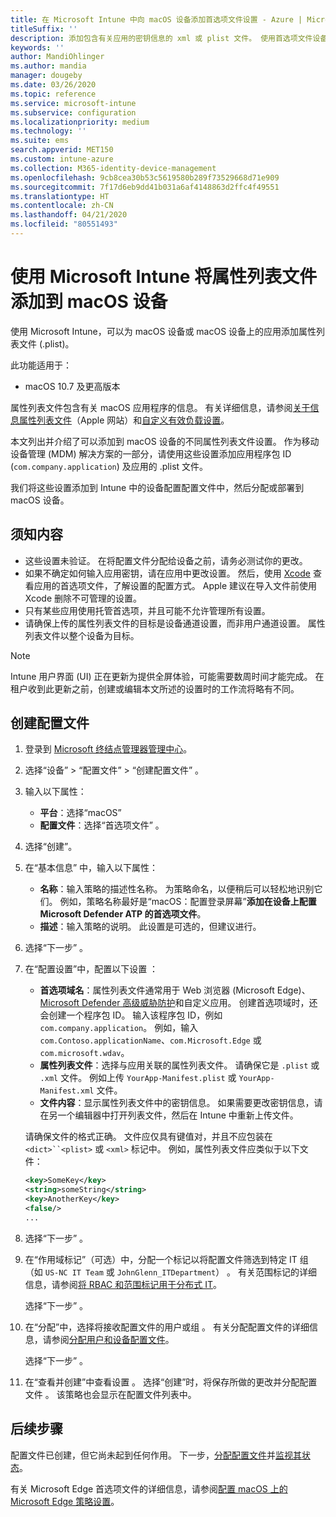 ```yaml
---
title: 在 Microsoft Intune 中向 macOS 设备添加首选项文件设置 - Azure | Microsoft Docs
titleSuffix: ''
description: 添加包含有关应用的密钥信息的 xml 或 plist 文件。 使用首选项文件设备配置文件更改属性列表文件中的密钥信息，并将其分配给 macOS 设备。
keywords: ''
author: MandiOhlinger
ms.author: mandia
manager: dougeby
ms.date: 03/26/2020
ms.topic: reference
ms.service: microsoft-intune
ms.subservice: configuration
ms.localizationpriority: medium
ms.technology: ''
ms.suite: ems
search.appverid: MET150
ms.custom: intune-azure
ms.collection: M365-identity-device-management
ms.openlocfilehash: 9cb8cea30b53c5619580b289f73529668d71e909
ms.sourcegitcommit: 7f17d6eb9dd41b031a6af4148863d2ffc4f49551
ms.translationtype: HT
ms.contentlocale: zh-CN
ms.lasthandoff: 04/21/2020
ms.locfileid: "80551493"
---
```

# <a name="add-a-property-list-file-to-macos-devices-using-microsoft-intune"></a>使用 Microsoft Intune 将属性列表文件添加到 macOS 设备

使用 Microsoft Intune，可以为 macOS 设备或 macOS 设备上的应用添加属性列表文件 (.plist)。

此功能适用于：

- macOS 10.7 及更高版本

属性列表文件包含有关 macOS 应用程序的信息。 有关详细信息，请参阅[关于信息属性列表文件](https://developer.apple.com/library/archive/documentation/General/Reference/InfoPlistKeyReference/Articles/AboutInformationPropertyListFiles.html)（Apple 网站）和[自定义有效负载设置](https://support.apple.com/guide/mdm/custom-mdm9abbdbe7/1/web/1)。

本文列出并介绍了可以添加到 macOS 设备的不同属性列表文件设置。 作为移动设备管理 (MDM) 解决方案的一部分，请使用这些设置添加应用程序包 ID (`com.company.application`) 及应用的 .plist 文件。

我们将这些设置添加到 Intune 中的设备配置配置文件中，然后分配或部署到 macOS 设备。

## <a name="what-you-need-to-know"></a>须知内容

- 这些设置未验证。 在将配置文件分配给设备之前，请务必测试你的更改。
- 如果不确定如何输入应用密钥，请在应用中更改设置。 然后，使用 [Xcode](https://developer.apple.com/xcode/) 查看应用的首选项文件，了解设置的配置方式。 Apple 建议在导入文件前使用 Xcode 删除不可管理的设置。
- 只有某些应用使用托管首选项，并且可能不允许管理所有设置。
- 请确保上传的属性列表文件的目标是设备通道设置，而非用户通道设置。 属性列表文件以整个设备为目标。

> [!NOTE]
> Intune 用户界面 (UI) 正在更新为提供全屏体验，可能需要数周时间才能完成。 在租户收到此更新之前，创建或编辑本文所述的设置时的工作流将略有不同。

## <a name="create-the-profile"></a>创建配置文件

1. 登录到 [Microsoft 终结点管理器管理中心](https://go.microsoft.com/fwlink/?linkid=2109431)。
2. 选择“设备”   > “配置文件”   > “创建配置文件”  。
3. 输入以下属性：

    - **平台**：选择“macOS” 
    - **配置文件**：选择“首选项文件”  。

4. 选择“创建”。 
5. 在“基本信息”  中，输入以下属性：

    - **名称**：输入策略的描述性名称。 为策略命名，以便稍后可以轻松地识别它们。 例如，策略名称最好是“macOS：配置登录屏幕”**添加在设备上配置 Microsoft Defender ATP 的首选项文件**。
    - **描述**：输入策略的说明。 此设置是可选的，但建议进行。

6. 选择“下一步”  。

7. 在“配置设置”中，配置以下设置  ：

    - **首选项域名**：属性列表文件通常用于 Web 浏览器 (Microsoft Edge)、[Microsoft Defender 高级威胁防护](https://docs.microsoft.com/windows/security/threat-protection/microsoft-defender-atp/microsoft-defender-atp-mac)和自定义应用。 创建首选项域时，还会创建一个程序包 ID。 输入该程序包 ID，例如 `com.company.application`。 例如，输入 `com.Contoso.applicationName`、`com.Microsoft.Edge` 或 `com.microsoft.wdav`。
    - **属性列表文件**：选择与应用关联的属性列表文件。 请确保它是 `.plist` 或 `.xml` 文件。 例如上传 `YourApp-Manifest.plist` 或 `YourApp-Manifest.xml` 文件。
    - **文件内容**：显示属性列表文件中的密钥信息。 如果需要更改密钥信息，请在另一个编辑器中打开列表文件，然后在 Intune 中重新上传文件。

    请确保文件的格式正确。 文件应仅具有键值对，并且不应包装在 `<dict>``<plist>` 或 `<xml>` 标记中。 例如，属性列表文件应类似于以下文件：

    ```xml
    <key>SomeKey</key>
    <string>someString</string>
    <key>AnotherKey</key>
    <false/>
    ...
    ```

8. 选择“下一步”  。
9. 在“作用域标记”（可选）中，分配一个标记以将配置文件筛选到特定 IT 组（如 `US-NC IT Team` 或 `JohnGlenn_ITDepartment`）  。 有关范围标记的详细信息，请参阅[将 RBAC 和范围标记用于分布式 IT](../fundamentals/scope-tags.md)。

    选择“下一步”  。

10. 在“分配”中，选择将接收配置文件的用户或组  。 有关分配配置文件的详细信息，请参阅[分配用户和设备配置文件](device-profile-assign.md)。

    选择“下一步”  。

11. 在“查看并创建”中查看设置  。 选择“创建”时，将保存所做的更改并分配配置文件  。 该策略也会显示在配置文件列表中。

## <a name="next-steps"></a>后续步骤

配置文件已创建，但它尚未起到任何作用。 下一步，[分配配置文件](device-profile-assign.md)并[监视其状态](device-profile-monitor.md)。

有关 Microsoft Edge 首选项文件的详细信息，请参阅[配置 macOS 上的 Microsoft Edge 策略设置](https://docs.microsoft.com/deployedge/configure-microsoft-edge-on-mac)。
